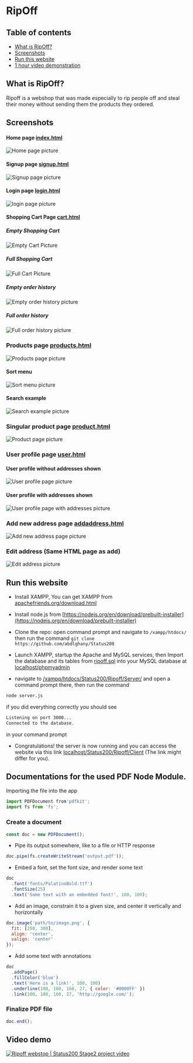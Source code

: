 # RipOff


## Table of contents

- [What is RipOff?](#what-is-ripoff)
- [Screenshots](#screenshots)
- [Run this website](#run-this-website)
- [1 hour video demonstration](#video-demo)
## What is RipOff?

Ripoff is a webshop that was made especially to rip people off and steal their money without sending them the products they ordered.

## Screenshots

#### Home page [index.html](Client/index.html)

![Home page picture](Screenshots/index.png)

#### Signup page [signup.html](Client/signup.html)

![Signup page picture](Screenshots/signup.png)

#### Login page [login.html](Client/login.html)

![login page picture](Screenshots/login.png)

#### Shopping Cart Page [cart.html](Client/cart.html)

##### Empty Shopping Cart

![Empty Cart Picture](Screenshots/emptyCart.png)

##### Full Shopping Cart

![Full Cart Picture](Screenshots/fullCart.png)

##### Empty order history

![Empty order history picture](Screenshots/emptyHistory.png)

##### Full order history

![Full order history picture](Screenshots/fullHistory.png)

### Products page [products.html](Client/products.html)

![Products page picture](Screenshots/products.png)

#### Sort menu

![Sort menu picture](Screenshots/sort.png)

#### Search example

![Search example picture](Screenshots/search.png)

### Singular product page [product.html](Client/product.html)

![Product page picture](Screenshots/product.png)

### User profile page [user.html](Client/user.html)

#### User profile without addresses shown

![User profile page picture](Screenshots/user.png)

#### User profile with addresses shown 

![User profile page with addresses picture](Screenshots/addresses.png)

### Add new address page [addaddress.html](Client/addaddress.html)

![Add new address page picture](Screenshots/addaddress.png)

### Edit address (Same HTML page as add)

![Edit address picture](Screenshots/editaddress.png)



## Run this website

- Install XAMPP, You can get XAMPP from [apachefriends.org/download.html](https://www.apachefriends.org/download.html)

- Install node.js from [https://nodejs.org/en/download/prebuilt-installer](https://nodejs.org/en/download/prebuilt-installer)

- Clone the repo: open command prompt and navigate to
```/xampp/htdocs/```
then run the command
``` git clone https://github.com/abdlghany/Status200 ```
- Launch XAMPP, startup the Apache and MySQL services, then Import the database and its tables from [ripoff.sql](./Server/ripoff.sql) into your MySQL database at [localhost/phpmyadmin](localhost/phpmyadmin)

- navigate to [/xampp/htdocs/Status200/Ripoff/Server/](/xampp/htdocs/Status200/Ripoff/Server/) and open a command prompt there, then run the command
```bash
node server.js
```

if you did everything correctly you should see
```bash
Listening on port 3000...
Connected to the database.
```
in your command prompt

- Congratulations! the server is now running and you can access the website via this link 
[localhost/Status200/Ripoff/Client](http://localhost/Status200/Ripoff/Client) (The link might differ for you).


## Documentations for the used PDF Node Module.

Importing the file into the app
```js
import PDFDocument from'pdfkit';
import fs from 'fs';
```
### Create a document
```js
const doc = new PDFDocument();
```
- Pipe its output somewhere, like to a file or HTTP response
```js
doc.pipe(fs.createWriteStream('output.pdf'));
```
- Embed a font, set the font size, and render some text
```js
doc
  .font('fonts/PalatinoBold.ttf')
  .fontSize(25)
  .text('Some text with an embedded font!', 100, 100);
```
- Add an image, constrain it to a given size, and center it vertically and horizontally
```js
doc.image('path/to/image.png', {
  fit: [250, 300],
  align: 'center',
  valign: 'center'
});
```
- Add some text with annotations
```js
doc
  .addPage()
  .fillColor('blue')
  .text('Here is a link!', 100, 100)
  .underline(100, 100, 160, 27, { color: '#0000FF' })
  .link(100, 100, 160, 27, 'http://google.com/');
```
### Finalize PDF file
```js
doc.end();
```

## Video demo

[![Ripoff webstop | Status200 Stage2 project video](https://img.youtube.com/vi/mILr_8HvMG4/maxresdefault.jpg)](https://youtu.be/mILr_8HvMG4)
